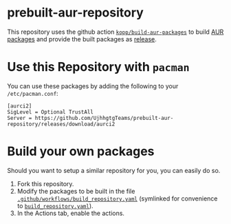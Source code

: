 # prebuilt-aur-repository

This repository uses the github action
[`kopp/build-aur-packages`](https://github.com/kopp/build-aur-packages)
to build
[AUR packages](https://aur.archlinux.org/)
and provide the built packages as
[release](https://UjhhgtgTeams/prebuilt-aur-repository/releases/tag/aurci2).


# Use this Repository with `pacman`

You can use these packages by adding the following to your `/etc/pacman.conf`:

```
[aurci2]
SigLevel = Optional TrustAll
Server = https://github.com/UjhhgtgTeams/prebuilt-aur-repository/releases/download/aurci2
```


# Build your own packages

Should you want to setup a similar repository for you, you can easily do so.

1. Fork this repository.
1. Modify the packages to be built in the file
   [`.github/workflows/build_repository.yaml`](.github/workflows/build_repository.yaml)
   (symlinked for convenience to [`build_repository.yaml`](build_repository.yaml)).
1. In the Actions tab, enable the actions.
